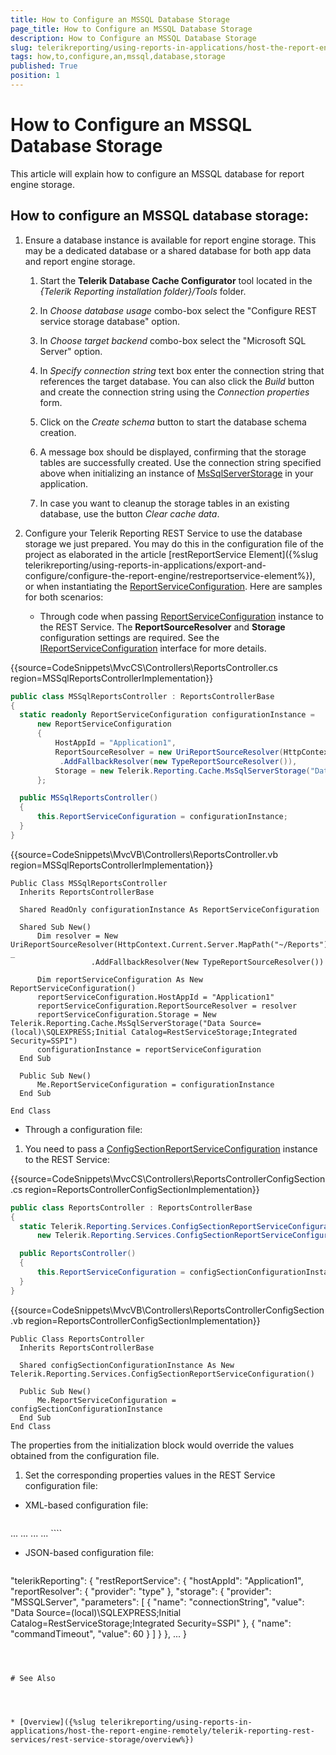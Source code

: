 ```yaml
---
title: How to Configure an MSSQL Database Storage
page_title: How to Configure an MSSQL Database Storage 
description: How to Configure an MSSQL Database Storage
slug: telerikreporting/using-reports-in-applications/host-the-report-engine-remotely/telerik-reporting-rest-services/rest-service-storage/how-to-configure-an-mssql-database-storage
tags: how,to,configure,an,mssql,database,storage
published: True
position: 1
---
```


# How to Configure an MSSQL Database Storage



This article will explain how to configure an MSSQL database for report engine storage.

## How to configure an MSSQL database storage:

1. Ensure a database instance is available for report engine storage.               This may be a dedicated database or a shared database for both app data               and report engine storage.             
   1. Start the __Telerik Database Cache Configurator__                 tool located in the *{Telerik Reporting installation folder}/Tools* folder.                 

   1. In *Choose database usage* combo-box select the "Configure REST service storage database" option.                 

   1. In *Choose target backend* combo-box select the "Microsoft SQL Server" option.                 

   1. In *Specify connection string* text box enter the connection string that references the target database.                   You can also click the *Build* button and create the connection string using the *Connection properties* form.                 

   1. Click on the *Create schema* button to start the database schema creation.                 

   1. A message box should be displayed, confirming that the storage tables are successfully created. Use the connection string specified above when initializing                   an instance of  [MsSqlServerStorage](/reporting/api/Telerik.Reporting.Cache.MsSqlServerStorage)  in your application.                 

   1. In case you want to cleanup the storage tables in an existing database, use the button *Clear cache data*.                 


1. Configure your Telerik Reporting REST Service to use the database storage we just prepared. You may do this in the configuration file of the project               as elaborated in the article [restReportService Element]({%slug telerikreporting/using-reports-in-applications/export-and-configure/configure-the-report-engine/restreportservice-element%}), or when instantiating the                [ReportServiceConfiguration](/reporting/api/Telerik.Reporting.Services.ReportServiceConfiguration). Here are samples for both scenarios:             
   + Through code when passing  [ReportServiceConfiguration](/reporting/api/Telerik.Reporting.Services.ReportServiceConfiguration)                    instance to the REST Service. The __ReportSourceResolver__ and __Storage__ configuration settings are required.                   See the  [IReportServiceConfiguration](/reporting/api/Telerik.Reporting.Services.IReportServiceConfiguration)  interface for more details.                 

{{source=CodeSnippets\MvcCS\Controllers\ReportsController.cs region=MSSqlReportsControllerImplementation}}
  ````C#
public class MSSqlReportsController : ReportsControllerBase
{
    static readonly ReportServiceConfiguration configurationInstance =
        new ReportServiceConfiguration
        {
            HostAppId = "Application1",
            ReportSourceResolver = new UriReportSourceResolver(HttpContext.Current.Server.MapPath("~/Reports"))
             .AddFallbackResolver(new TypeReportSourceResolver()),
            Storage = new Telerik.Reporting.Cache.MsSqlServerStorage("Data Source=(local)\\SQLEXPRESS;Initial Catalog=RestServiceStorage;Integrated Security=SSPI"),
        };

    public MSSqlReportsController()
    {
        this.ReportServiceConfiguration = configurationInstance;
    }
}
````

{{source=CodeSnippets\MvcVB\Controllers\ReportsController.vb region=MSSqlReportsControllerImplementation}}
  ````VB
Public Class MSSqlReportsController
    Inherits ReportsControllerBase

    Shared ReadOnly configurationInstance As ReportServiceConfiguration

    Shared Sub New()
        Dim resolver = New UriReportSourceResolver(HttpContext.Current.Server.MapPath("~/Reports")) _
                    .AddFallbackResolver(New TypeReportSourceResolver())

        Dim reportServiceConfiguration As New ReportServiceConfiguration()
        reportServiceConfiguration.HostAppId = "Application1"
        reportServiceConfiguration.ReportSourceResolver = resolver
        reportServiceConfiguration.Storage = New Telerik.Reporting.Cache.MsSqlServerStorage("Data Source=(local)\SQLEXPRESS;Initial Catalog=RestServiceStorage;Integrated Security=SSPI")
        configurationInstance = reportServiceConfiguration
    End Sub

    Public Sub New()
        Me.ReportServiceConfiguration = configurationInstance
    End Sub

End Class
````

   + Through a configuration file:                 

   1. You need to pass a  [ConfigSectionReportServiceConfiguration](/reporting/api/Telerik.Reporting.Services.ConfigSectionReportServiceConfiguration)  instance                       to the REST Service:                     

{{source=CodeSnippets\MvcCS\Controllers\ReportsControllerConfigSection.cs region=ReportsControllerConfigSectionImplementation}}
  ````C#
public class ReportsController : ReportsControllerBase
{
    static Telerik.Reporting.Services.ConfigSectionReportServiceConfiguration configSectionConfigurationInstance =
        new Telerik.Reporting.Services.ConfigSectionReportServiceConfiguration();

    public ReportsController()
    {
        this.ReportServiceConfiguration = configSectionConfigurationInstance;
    }
}
````

{{source=CodeSnippets\MvcVB\Controllers\ReportsControllerConfigSection.vb region=ReportsControllerConfigSectionImplementation}}
  ````VB
Public Class ReportsController
    Inherits ReportsControllerBase

    Shared configSectionConfigurationInstance As New Telerik.Reporting.Services.ConfigSectionReportServiceConfiguration()

    Public Sub New()
        Me.ReportServiceConfiguration = configSectionConfigurationInstance
    End Sub
End Class
````

The properties from the initialization block would override the values obtained from the configuration file.                     

   1. Set the corresponding properties values in the REST Service configuration file:                     

   + XML-based configuration file:

    
      ````xml
<configuration>
...
  <Telerik.Reporting>
    <restReportService hostAppId="Application1" workerCount="4" reportSharingTimeout="10" clientSessionTimeout="10" exceptionsVerbosity="detailed">
      <reportResolver provider="type" />
      <storage provider="MSSQLServer">
        <parameters>
          <parameter name="connectionString" value="Data Source=(local)\SQLEXPRESS;Initial Catalog=RestServiceStorage;Integrated Security=SSPI" />
          <parameter name="commandTimeout" value="60" />
        </parameters>
      </storage>
   ...
      </restReportService>
   ...
  </Telerik.Reporting>
...
</configuration>
````

   + JSON-based configuration file:

    
      ````js
"telerikReporting": {
  "restReportService": {
    "hostAppId": "Application1",
    "reportResolver": {
      "provider": "type"
    },
    "storage": {
      "provider": "MSSQLServer",
      "parameters": [
        {
          "name": "connectionString",
          "value": "Data Source=(local)\SQLEXPRESS;Initial Catalog=RestServiceStorage;Integrated Security=SSPI"
        },
        {
          "name": "commandTimeout",
          "value": 60
        }
   ]
    }
  },
...
}
````



# See Also


 

* [Overview]({%slug telerikreporting/using-reports-in-applications/host-the-report-engine-remotely/telerik-reporting-rest-services/rest-service-storage/overview%})

